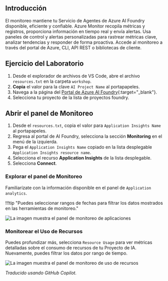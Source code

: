 ## Introducción

El monitoreo mantiene tu Servicio de Agentes de Azure AI Foundry disponible, eficiente y confiable. Azure Monitor recopila métricas y registros, proporciona información en tiempo real y envía alertas. Usa paneles de control y alertas personalizadas para rastrear métricas clave, analizar tendencias y responder de forma proactiva. Accede al monitoreo a través del portal de Azure, CLI, API REST o bibliotecas de cliente.

## Ejercicio del Laboratorio

1. Desde el explorador de archivos de VS Code, abre el archivo `resources.txt` en la carpeta `workshop`.
2. **Copia** el valor para la clave `AI Project Name` al portapapeles.
3. Navega a la página del [Portal de Azure AI Foundry](https://ai.azure.com){:target="_blank"}.
4. Selecciona tu proyecto de la lista de proyectos foundry.

## Abrir el panel de Monitoreo

1. Desde el `resources.txt`, copia el valor para `Application Insights Name` al portapapeles.
2. Regresa al portal de AI Foundry, selecciona la sección **Monitoring** en el menú de la izquierda.
3. Pega el `Application Insights Name` copiado en la lista desplegable `Application Insights resource name`.
4. Selecciona el recurso **Application Insights** de la lista desplegable.
5. Selecciona **Connect**.

### Explorar el panel de Monitoreo

Familiarízate con la información disponible en el panel de `Application analytics`.

!!!tip "Puedes seleccionar rangos de fechas para filtrar los datos mostrados en las herramientas de monitoreo."

![La imagen muestra el panel de monitoreo de aplicaciones](../media/monitor_usage.png)

### Monitorear el Uso de Recursos

Puedes profundizar más, selecciona `Resource Usage` para ver métricas detalladas sobre el consumo de recursos de tu Proyecto de IA. Nuevamente, puedes filtrar los datos por rango de tiempo.

![La imagen muestra el panel de monitoreo de uso de recursos](../media/monitor_resource_usage.png)

*Traducido usando GitHub Copilot.*
